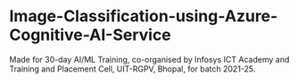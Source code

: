 # Image-Classification-using-Azure-Cognitive-AI-Service
Made for 30-day AI/ML Training, co-organised by Infosys ICT Academy and Training and Placement Cell, UIT-RGPV, Bhopal, for batch 2021-25.
